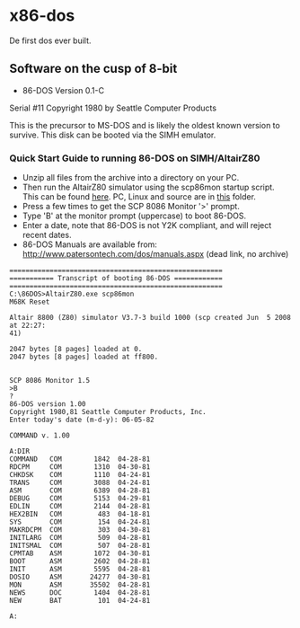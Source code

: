 # x86-dos

De first dos ever built.

## Software on the cusp of 8-bit

* 86-DOS Version 0.1-C

Serial #11
Copyright 1980 by Seattle Computer Products

This is the precursor to MS-DOS and is likely the oldest known version to survive. This disk can be booted via the SIMH emulator.

### Quick Start Guide to running 86-DOS on SIMH/AltairZ80

* Unzip all files from the archive into a directory on your PC.
* Then run the AltairZ80 simulator using the scp86mon startup script. This can be found [here](http://cpmarchives.classiccmp.org/cpm/mirrors/www.schorn.ch/cpm/intro.php). PC, Linux and source are in [this](/software/SIMH/) folder.
* Press <return> a few times to get the SCP 8086 Monitor '>' prompt.
* Type 'B' at the monitor prompt (uppercase) to boot 86-DOS.
* Enter a date, note that 86-DOS is not Y2K compliant, and will reject recent dates.
* 86-DOS Manuals are available from: http://www.patersontech.com/dos/manuals.aspx (dead link, no archive)

```
=====================================================
=========== Transcript of booting 86-DOS ============
=====================================================
C:\86DOS>AltairZ80.exe scp86mon
M68K Reset

Altair 8800 (Z80) simulator V3.7-3 build 1000 (scp created Jun  5 2008 at 22:27:
41)

2047 bytes [8 pages] loaded at 0.
2047 bytes [8 pages] loaded at ff800.


SCP 8086 Monitor 1.5
>B
?
86-DOS version 1.00
Copyright 1980,81 Seattle Computer Products, Inc.
Enter today's date (m-d-y): 06-05-82

COMMAND v. 1.00

A:DIR
COMMAND   COM        1842  04-28-81
RDCPM     COM        1310  04-30-81
CHKDSK    COM        1110  04-24-81
TRANS     COM        3088  04-24-81
ASM       COM        6389  04-28-81
DEBUG     COM        5153  04-29-81
EDLIN     COM        2144  04-28-81
HEX2BIN   COM         483  04-18-81
SYS       COM         154  04-24-81
MAKRDCPM  COM         303  04-30-81
INITLARG  COM         509  04-28-81
INITSMAL  COM         507  04-28-81
CPMTAB    ASM        1072  04-30-81
BOOT      ASM        2602  04-28-81
INIT      ASM        5595  04-28-81
DOSIO     ASM       24277  04-30-81
MON       ASM       35502  04-28-81
NEWS      DOC        1404  04-28-81
NEW       BAT         101  04-24-81

A:
```
